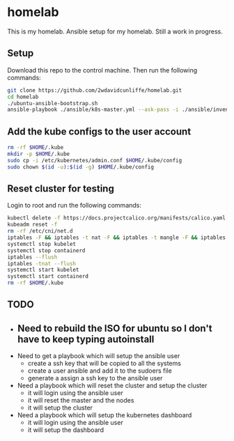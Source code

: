 # homelab

This is my homelab. Ansible setup for my homelab. Still a work in progress.

## Setup

Download this repo to the control machine. Then run the following commands:

```bash
git clone https://github.com/2wdavidcunliffe/homelab.git
cd homelab
./ubuntu-ansible-bootstrap.sh
ansible-playbook ./ansible/k8s-master.yml --ask-pass -i ./ansible/inventory/lab/hosts

```

## Add the kube configs to the user account

```bash
rm -rf $HOME/.kube
mkdir -p $HOME/.kube
sudo cp -i /etc/kubernetes/admin.conf $HOME/.kube/config
sudo chown $(id -u):$(id -g) $HOME/.kube/config
```


## Reset cluster for testing

Login to root and run the following commands:

```bash
kubectl delete -f https://docs.projectcalico.org/manifests/calico.yaml
kubeadm reset -f
rm -rf /etc/cni/net.d
iptables -F && iptables -t nat -F && iptables -t mangle -F && iptables -X
systemctl stop kubelet
systemctl stop containerd
iptables --flush
iptables -tnat --flush
systemctl start kubelet
systemctl start containerd
rm -rf $HOME/.kube

```

## TODO

- Need to rebuild the ISO for ubuntu so I don't have to keep typing autoinstall
  -
- Need to get a playbook which will setup the ansible user
  - create a ssh key that will be copied to all the systems
  - create a user ansible and add it to the sudoers file
  - generate a assign a ssh key to the ansible user
- Need a playbook which will reset the cluster and setup the cluster
  - it will login using the ansible user
  - it will reset the master and the nodes
  - it will setup the cluster
- Need a playbook which will setup the kubernetes dashboard
  - it will login using the ansible user
  - it will setup the dashboard
